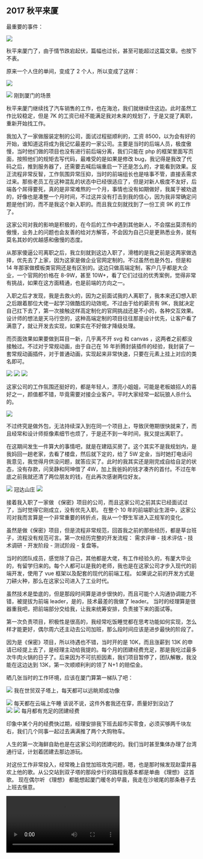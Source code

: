 ## 2017 秋平来厦

最重要的事件：

![](./2017/sharon.png)

秋平来厦门了，由于情节跌宕起伏，篇幅也过长，甚至可能超过这篇文章。也按下不表。

原来一个人住的单间，变成了 2 个人，所以变成了这样：

![](./2017/1.jpeg)

![](./2017/2.jpeg)
<Tip>刚到厦门的场景</Tip>

秋平来厦门继续找了汽车销售的工作，也在海沧，我们就继续住这边。此时虽然工作比较稳定，但是 7K 的工资已经不能满足我对未来的规划了，于是又提了离职，重新开始找工作。

我加入了一家做服装定制的公司，面试过程挺顺利的，工资 8500，以为会有好的开始，谁知道这将成为我记忆最差的一家公司。主要是当时的后端人员，极度傲慢，当时他们做的项目也没有进行前后端分离，我们只能在 php 的框架里面写页面，按照他们的规矩去写代码，最难受的是如果是修改 bug，我记得是我改了代码之后，推到服务器了，还需要去喊后端重启一下还是怎么的，才能看到效果。反正流程非常反智，工作氛围异常压抑，当时的前端组长也是啥事不管，直接丢需求过来。那些老员工在这种混乱的状态中已经很适应了，但是对新人极度不友好，后端各个屌得要死，真的是非常难熬的一个月，事情也没有如期做好，我属于被劝退的，好像也是凑整一个月时间，不过这并没有打击到我的信心，因为我非常确定问题是他们的，而不是我这个新入职的。而且我立刻就找到了一份工资 9K 的工作了。

这家公司对我的影响是积极的，在今后的工作中遇到其他新人，不会摆出莫须有的傲慢，业务上的问题也会友善的给对方解答，不会因为自己只是更熟悉业务，就有莫名其妙的优越感和傲慢的态度。

从那家傻逼公司离职之后，我立刻就到这边入职了，滑稽的是我之前是这两家做选择，优先去了上家，因为这家是做企业官网定制的。不过虽然也是外包，但是和 14 年那家做模板类官网还是有区别的。这边只做高端定制，客户几乎都是大企业，一个官网的价格在 8-9W，甚至 10W+，看了它们过往的优秀案例，觉得非常有挑战，如果在这方面精通，也是前端的方向之一。

入职之后才发现，我是去救火的，因为之前面试我的人离职了，我本来还幻想入职之后跟着那位大佬一起学习做酷炫的动效呢。不过由于给的薪资有 9K，我就决定自己扛下去了，第一次接触这样高定制化的官网挑战还是不小的，各种交互效果。设计师的想法是天马行空的，这种高端定制的项目往往那是设计优先，让客户看了满意了，就让开发去实现，如果实在不好做才降级处理。

而页面效果如果要做到耳目一新，几乎离不开 svg 和 canvas ，这两者之前都没接触过。不过对于常规动画，由于自己在 16 年折腾封装插件的经验，我封装了一套常规动画插件，对于普通动画，实现起来非常快速，只要在元素上挂上对应的类名即可。

<Pictures>
<img loading="lazy" src="./2017/uunn-1.jpeg" />
<img loading="lazy" src="./2017/uunn-3.jpeg" />
<img loading="lazy" src="./2017/uunn-4.jpeg" />
</Pictures>

这家公司的工作氛围还挺好的，都是年轻人，漂亮小姐姐，可能是老板娘招人的喜好之一，颜值都不错，毕竟需要对接企业客户。平时大家经常一起玩狼人杀什么的。

![](./2017/uunn-2.jpeg)

不过终究是做外包，无法持续深入到在同一个项目上，导致厌倦期很快就来了，而且经常和设计师抠像素细节也烦了，于是还不到一年时间，我又提出离职了。

在这期间发生一件算大的事情吧，就是在建瓯买房了。这个其实不是我规划内，是我妈回一趟老家，去看了楼盘，然后就下定的，给了 5W 定金，当时她打电话问我意见，我觉得月供没问题，就答应买了。此时的我其实还是刚完成自给自足的状态，没有存款，问吴静和阿坤借了 4W，加上我爸妈的钱才凑齐的首付。不过在年底之前我就还清了两位朋友的钱，在此再次感谢两位好友。

![](./2017/4.jpeg)
<Tip>冠达山庄</Tip>
![](./2017/5.jpeg)

接着我入职了一家做 《保密》项目的公司，而且这家公司之前其实已经面试过了，当时觉得它刚成立，没有优先入职。 在整个 10 年的前端职业生涯中，这家公司对我而言算是一个非常重要的转折点，我从一个野生军进入正规军的变化。

虽然是做《保密》项目，但是流程非常规范，回首我之前的那些经历，都是草台班子，流程没有规范可言。第一次经历完整的开发流程： 需求评审 - 技术评估 - 技术调研 - 开发阶段 - 测试阶段 - 复盘等。

当时的团队成员，感觉除了自己，其他都是大佬，有工作经验久的，有厦大毕业的，有留学归来的。每个人都可以是我的老师，我也是在这家公司才步入现代的前端开发，使用了 vue 框架以及配套的现代的前端工程。 如果说之前的开发方式是刀耕火种，那么在这家公司进入了工业时代。

虽然技术是垫底的，但是那段时间算是进步很快的，而且可能个人沟通协调能力不错，被提拔为前端 leader，是的，技术最差的我做了 leader。 当时的经理算是很器重我吧，把前端部分交给我，让我来统筹安排，负责接下来的面试等。

第一次负责项目，积极性是很高的，我经常吃饭睡觉都在思考功能如何实现，怎么样才能更好，偶尔周六还主动去公司加班，那么段时间应该是进步最快的阶段了。

因为是《保密》项目，所以待遇也不错，当时开的是 10K，而且涨薪到 13K 的申请已经提上去了，是经理主动给我提的。每个月的团建经费充足，那是我吃过最多次牛肉火锅的日子了。后来因为不可抗拒因素，我们项目暂停了，团队解散，我没能在这边达到 13K，第一次顺顺利利的领了 N+1 的赔偿金。

晒几张当时的工作环境，应该在厦门算第一梯队了吧：

![](./2017/10com-1.jpeg)
<Tip> 我在世贸双子塔上，每天都可以远眺郑成功像</Tip>

![](./2017/10com-4.jpeg)
<Tip> 每天都在云端上午睡</Tip>
<Tip> 该说不说，这件外套我还在穿，质量好到没边了</Tip>
<br />
<Pictures>
<img loading="lazy" src="./2017/10com-2.jpeg">
<img loading="lazy" src="./2017/10com-3.jpeg">
</Pictures>
<Tip>每月都有充足的团建经费</Tip>

印象中某个月的经费快过期，经理安排我下班去超市买零食，必须买够两千块左右，我们几个同事一起过去满满推了两个大购物车。

人生的第一次海鲜自助也是在这家公司的团建吃的。我们当时甚至集体办理了台湾通行证，计划着团建去那边游玩。

对这份工作非常投入，经常晚上自觉加班攻克问题，嗯，也是那时候发现赵雷并喜欢上他的歌。从公交站到双子塔的那段步行的路程我基本都是单曲 《理想》 这首歌。 现在偶尔听 《理想》 都能想起厦门暖冬的早晨，我走在沙坡尾的那条巷子去上班去惬意。

<video controls src="./2017/video.mp4" />
<Tip>2017 年就开始体验 type-c 一线连接了</Tip>

这家公司虽然团队解散了，但是在这短短的大半年时间我的成长非常快，包括技术以及团队协作。这也是我后面能进入稿定的垫脚石（褒义词）。
